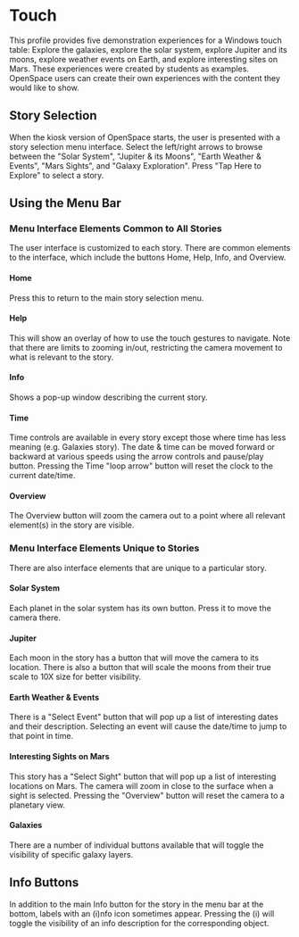 # Touch
This profile provides five demonstration experiences for a Windows touch table: Explore the galaxies, explore the solar system, explore Jupiter and its moons, explore weather events on Earth, and explore interesting sites on Mars. These experiences were created by students as examples. OpenSpace users can create their own experiences with the content they would like to show.


## Story Selection
When the kiosk version of OpenSpace starts, the user is presented with a story selection menu interface. Select the left/right arrows to browse between the "Solar System", "Jupiter & its Moons", "Earth Weather & Events", "Mars Sights", and "Galaxy Exploration". Press "Tap Here to Explore" to select a story.


## Using the Menu Bar
### Menu Interface Elements Common to All Stories
The user interface is customized to each story. There are common elements to the interface, which include the buttons Home, Help, Info, and Overview.

#### Home
Press this to return to the main story selection menu.

#### Help
This will show an overlay of how to use the touch gestures to navigate. Note that there are limits to zooming in/out, restricting the camera movement to what is relevant to the story.

#### Info
Shows a pop-up window describing the current story.

#### Time
Time controls are available in every story except those where time has less meaning (e.g. Galaxies story). The date & time can be moved forward or backward at various speeds using the arrow controls and pause/play button. Pressing the Time "loop arrow" button will reset the clock to the current date/time.

#### Overview
The Overview button will zoom the camera out to a point where all relevant element(s) in the story are visible.

### Menu Interface Elements Unique to Stories
There are also interface elements that are unique to a particular story.

#### Solar System
Each planet in the solar system has its own button. Press it to move the camera there.

#### Jupiter
Each moon in the story has a button that will move the camera to its location. There is also a button that will scale the moons from their true scale to 10X size for better visibility.

#### Earth Weather & Events
There is a "Select Event" button that will pop up a list of interesting dates and their description. Selecting an event will cause the date/time to jump to that point in time.

#### Interesting Sights on Mars
This story has a "Select Sight" button that will pop up a list of interesting locations on Mars. The camera will zoom in close to the surface when a sight is selected. Pressing the "Overview" button will reset the camera to a planetary view.

#### Galaxies
There are a number of individual buttons available that will toggle the visibility of specific galaxy layers.


## Info Buttons
In addition to the main Info button for the story in the menu bar at the bottom, labels with an (i)nfo icon sometimes appear. Pressing the (i) will toggle the visibility of an info description for the corresponding object.
